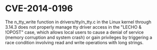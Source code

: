 CVE-2014-0196
=============

The n_tty_write function in drivers/tty/n_tty.c in the Linux kernel through 3.14.3 does not properly manage tty driver access in the "LECHO &amp; !OPOST" case, which allows local users to cause a denial of service (memory corruption and system crash) or gain privileges by triggering a race condition involving read and write operations with long strings.
